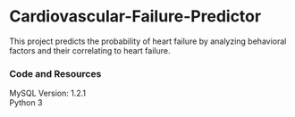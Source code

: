 # Cardiovascular-Failure-Predictor
This project predicts the probability of heart failure by analyzing behavioral factors and their correlating to heart failure. 
### Code and Resources
MySQL Version: 1.2.1
<br>Python 3</br>
